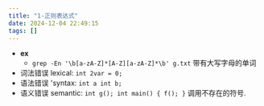 ```yaml
---
title: "1-正则表达式"
date: 2024-12-04 22:49:15
tags: []
---
```

- **ex**
    - `grep -En '\b[a-zA-Z]*[A-Z][a-zA-Z]*\b' g.txt` 带有大写字母的单词
- 词法错误 lexical: `int 2var = 0;`
- 语法错误 'syntax: `int a int b;`
- 语义错误 semantic: `int g(); int main() { f(); }` 调用不存在的符号.
